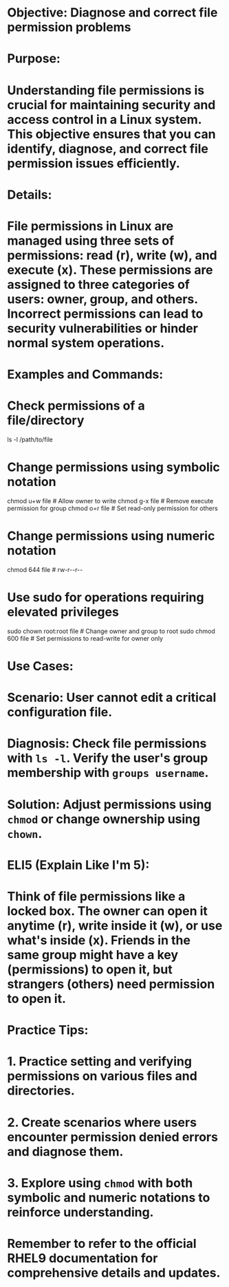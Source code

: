 # Objective: Diagnose and correct file permission problems

# Purpose:
# Understanding file permissions is crucial for maintaining security and access control in a Linux system. This objective ensures that you can identify, diagnose, and correct file permission issues efficiently.

# Details:
# File permissions in Linux are managed using three sets of permissions: read (r), write (w), and execute (x). These permissions are assigned to three categories of users: owner, group, and others. Incorrect permissions can lead to security vulnerabilities or hinder normal system operations.

# Examples and Commands:
# Check permissions of a file/directory
ls -l /path/to/file

# Change permissions using symbolic notation
chmod u+w file   # Allow owner to write
chmod g-x file   # Remove execute permission for group
chmod o=r file   # Set read-only permission for others

# Change permissions using numeric notation
chmod 644 file   # rw-r--r--

# Use sudo for operations requiring elevated privileges
sudo chown root:root file   # Change owner and group to root
sudo chmod 600 file          # Set permissions to read-write for owner only

# Use Cases:
# Scenario: User cannot edit a critical configuration file.
# Diagnosis: Check file permissions with `ls -l`. Verify the user's group membership with `groups username`.
# Solution: Adjust permissions using `chmod` or change ownership using `chown`.

# ELI5 (Explain Like I'm 5):
# Think of file permissions like a locked box. The owner can open it anytime (r), write inside it (w), or use what's inside (x). Friends in the same group might have a key (permissions) to open it, but strangers (others) need permission to open it.

# Practice Tips:
# 1. Practice setting and verifying permissions on various files and directories.
# 2. Create scenarios where users encounter permission denied errors and diagnose them.
# 3. Explore using `chmod` with both symbolic and numeric notations to reinforce understanding.

# Remember to refer to the official RHEL9 documentation for comprehensive details and updates.

